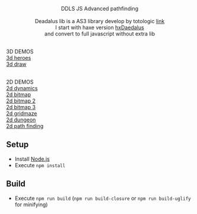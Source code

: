 <p align="center">DDLS JS Advanced pathfinding<br><br>
Deadalus lib is a AS3 library develop by totologic <a href="https://github.com/totologic/daedalus-lib">link</a><br>
I start with haxe version <a href="https://github.com/hxDaedalus/hxDaedalus">hxDaedalus</a><br>
and convert to full javascript without extra lib<br><br>

3D DEMOS<br>
<a href="http://lo-th.github.io/Dedal.lab/">3d heroes</a><br>
<a href="http://lo-th.github.io/Dedal.lab/index_draw.html">3d draw</a><br><br>

2D DEMOS<br>
<a href="http://lo-th.github.io/Dedal.lab/2d_basic.html">2d dynamics</a><br>
<a href="http://lo-th.github.io/Dedal.lab/2d_bitmap.html">2d bitmap</a><br>
<a href="http://lo-th.github.io/Dedal.lab/2d_bitmap2.html">2d bitmap 2</a><br>
<a href="http://lo-th.github.io/Dedal.lab/2d_bitmap3.html">2d bitmap 3</a><br>
<a href="http://lo-th.github.io/Dedal.lab/2d_GridMaze.html">2d gridmaze</a><br>
<a href="http://lo-th.github.io/Dedal.lab/2d_dungeon.html">2d dungeon</a><br>
<a href="http://lo-th.github.io/Dedal.lab/2d_Pathfinding .html">2d path finding</a><br>
</p>


## Setup

- Install [Node.js](https://nodejs.org/)
- Execute `npm install`

## Build

- Execute `npm run build` (`npm run build-closure` or `npm run build-uglify` for minifying)
